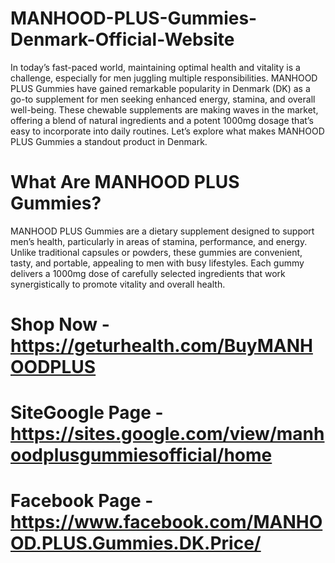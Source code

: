 # MANHOOD-PLUS-Gummies-Denmark-Official-Website

In today’s fast-paced world, maintaining optimal health and vitality is a challenge, especially for men juggling multiple responsibilities. MANHOOD PLUS Gummies have gained remarkable popularity in Denmark (DK) as a go-to supplement for men seeking enhanced energy, stamina, and overall well-being. These chewable supplements are making waves in the market, offering a blend of natural ingredients and a potent 1000mg dosage that’s easy to incorporate into daily routines. Let’s explore what makes MANHOOD PLUS Gummies a standout product in Denmark.

# What Are MANHOOD PLUS Gummies?

MANHOOD PLUS Gummies are a dietary supplement designed to support men’s health, particularly in areas of stamina, performance, and energy. Unlike traditional capsules or powders, these gummies are convenient, tasty, and portable, appealing to men with busy lifestyles. Each gummy delivers a 1000mg dose of carefully selected ingredients that work synergistically to promote vitality and overall health.

# Shop Now - https://geturhealth.com/BuyMANHOODPLUS

# SiteGoogle Page - https://sites.google.com/view/manhoodplusgummiesofficial/home

# Facebook Page - https://www.facebook.com/MANHOOD.PLUS.Gummies.DK.Price/
